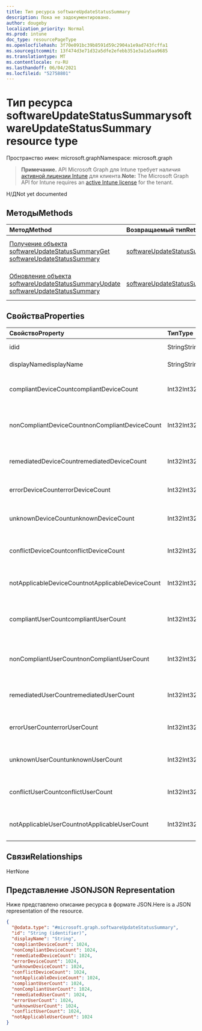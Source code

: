 ```yaml
---
title: Тип ресурса softwareUpdateStatusSummary
description: Пока не задокументировано.
author: dougeby
localization_priority: Normal
ms.prod: intune
doc_type: resourcePageType
ms.openlocfilehash: 3f70e091bc39b8591d59c2904a1e9ad743fcffa1
ms.sourcegitcommit: 13f474d3e71d32a5dfe2efebb351e3a1a5aa9685
ms.translationtype: MT
ms.contentlocale: ru-RU
ms.lasthandoff: 06/04/2021
ms.locfileid: "52758801"
---
```

# <a name="softwareupdatestatussummary-resource-type"></a><span data-ttu-id="888a2-103">Тип ресурса softwareUpdateStatusSummary</span><span class="sxs-lookup"><span data-stu-id="888a2-103">softwareUpdateStatusSummary resource type</span></span>

<span data-ttu-id="888a2-104">Пространство имен: microsoft.graph</span><span class="sxs-lookup"><span data-stu-id="888a2-104">Namespace: microsoft.graph</span></span>

> <span data-ttu-id="888a2-105">**Примечание.** API Microsoft Graph для Intune требует наличия [активной лицензии Intune](https://go.microsoft.com/fwlink/?linkid=839381) для клиента.</span><span class="sxs-lookup"><span data-stu-id="888a2-105">**Note:** The Microsoft Graph API for Intune requires an [active Intune license](https://go.microsoft.com/fwlink/?linkid=839381) for the tenant.</span></span>

<span data-ttu-id="888a2-106">Н/Д</span><span class="sxs-lookup"><span data-stu-id="888a2-106">Not yet documented</span></span>

## <a name="methods"></a><span data-ttu-id="888a2-107">Методы</span><span class="sxs-lookup"><span data-stu-id="888a2-107">Methods</span></span>
|<span data-ttu-id="888a2-108">Метод</span><span class="sxs-lookup"><span data-stu-id="888a2-108">Method</span></span>|<span data-ttu-id="888a2-109">Возвращаемый тип</span><span class="sxs-lookup"><span data-stu-id="888a2-109">Return Type</span></span>|<span data-ttu-id="888a2-110">Описание</span><span class="sxs-lookup"><span data-stu-id="888a2-110">Description</span></span>|
|:---|:---|:---|
|[<span data-ttu-id="888a2-111">Получение объекта softwareUpdateStatusSummary</span><span class="sxs-lookup"><span data-stu-id="888a2-111">Get softwareUpdateStatusSummary</span></span>](../api/intune-deviceconfig-softwareupdatestatussummary-get.md)|[<span data-ttu-id="888a2-112">softwareUpdateStatusSummary</span><span class="sxs-lookup"><span data-stu-id="888a2-112">softwareUpdateStatusSummary</span></span>](../resources/intune-deviceconfig-softwareupdatestatussummary.md)|<span data-ttu-id="888a2-113">Чтение свойств и связей объекта [softwareUpdateStatusSummary](../resources/intune-deviceconfig-softwareupdatestatussummary.md).</span><span class="sxs-lookup"><span data-stu-id="888a2-113">Read properties and relationships of the [softwareUpdateStatusSummary](../resources/intune-deviceconfig-softwareupdatestatussummary.md) object.</span></span>|
|[<span data-ttu-id="888a2-114">Обновление объекта softwareUpdateStatusSummary</span><span class="sxs-lookup"><span data-stu-id="888a2-114">Update softwareUpdateStatusSummary</span></span>](../api/intune-deviceconfig-softwareupdatestatussummary-update.md)|[<span data-ttu-id="888a2-115">softwareUpdateStatusSummary</span><span class="sxs-lookup"><span data-stu-id="888a2-115">softwareUpdateStatusSummary</span></span>](../resources/intune-deviceconfig-softwareupdatestatussummary.md)|<span data-ttu-id="888a2-116">Обновление свойств объекта [softwareUpdateStatusSummary](../resources/intune-deviceconfig-softwareupdatestatussummary.md).</span><span class="sxs-lookup"><span data-stu-id="888a2-116">Update the properties of a [softwareUpdateStatusSummary](../resources/intune-deviceconfig-softwareupdatestatussummary.md) object.</span></span>|

## <a name="properties"></a><span data-ttu-id="888a2-117">Свойства</span><span class="sxs-lookup"><span data-stu-id="888a2-117">Properties</span></span>
|<span data-ttu-id="888a2-118">Свойство</span><span class="sxs-lookup"><span data-stu-id="888a2-118">Property</span></span>|<span data-ttu-id="888a2-119">Тип</span><span class="sxs-lookup"><span data-stu-id="888a2-119">Type</span></span>|<span data-ttu-id="888a2-120">Описание</span><span class="sxs-lookup"><span data-stu-id="888a2-120">Description</span></span>|
|:---|:---|:---|
|<span data-ttu-id="888a2-121">id</span><span class="sxs-lookup"><span data-stu-id="888a2-121">id</span></span>|<span data-ttu-id="888a2-122">String</span><span class="sxs-lookup"><span data-stu-id="888a2-122">String</span></span>|<span data-ttu-id="888a2-123">Ключ объекта.</span><span class="sxs-lookup"><span data-stu-id="888a2-123">Key of the entity.</span></span>|
|<span data-ttu-id="888a2-124">displayName</span><span class="sxs-lookup"><span data-stu-id="888a2-124">displayName</span></span>|<span data-ttu-id="888a2-125">String</span><span class="sxs-lookup"><span data-stu-id="888a2-125">String</span></span>|<span data-ttu-id="888a2-126">Имя политики.</span><span class="sxs-lookup"><span data-stu-id="888a2-126">The name of the policy.</span></span>|
|<span data-ttu-id="888a2-127">compliantDeviceCount</span><span class="sxs-lookup"><span data-stu-id="888a2-127">compliantDeviceCount</span></span>|<span data-ttu-id="888a2-128">Int32</span><span class="sxs-lookup"><span data-stu-id="888a2-128">Int32</span></span>|<span data-ttu-id="888a2-129">Количество устройств, соответствующих требованиям.</span><span class="sxs-lookup"><span data-stu-id="888a2-129">Number of compliant devices.</span></span>|
|<span data-ttu-id="888a2-130">nonCompliantDeviceCount</span><span class="sxs-lookup"><span data-stu-id="888a2-130">nonCompliantDeviceCount</span></span>|<span data-ttu-id="888a2-131">Int32</span><span class="sxs-lookup"><span data-stu-id="888a2-131">Int32</span></span>|<span data-ttu-id="888a2-132">Количество устройств, не соответствующих требованиям.</span><span class="sxs-lookup"><span data-stu-id="888a2-132">Number of non compliant devices.</span></span>|
|<span data-ttu-id="888a2-133">remediatedDeviceCount</span><span class="sxs-lookup"><span data-stu-id="888a2-133">remediatedDeviceCount</span></span>|<span data-ttu-id="888a2-134">Int32</span><span class="sxs-lookup"><span data-stu-id="888a2-134">Int32</span></span>|<span data-ttu-id="888a2-135">Количество исправленных устройств.</span><span class="sxs-lookup"><span data-stu-id="888a2-135">Number of remediated devices.</span></span>|
|<span data-ttu-id="888a2-136">errorDeviceCount</span><span class="sxs-lookup"><span data-stu-id="888a2-136">errorDeviceCount</span></span>|<span data-ttu-id="888a2-137">Int32</span><span class="sxs-lookup"><span data-stu-id="888a2-137">Int32</span></span>|<span data-ttu-id="888a2-138">Количество устройств с ошибками.</span><span class="sxs-lookup"><span data-stu-id="888a2-138">Number of devices had error.</span></span>|
|<span data-ttu-id="888a2-139">unknownDeviceCount</span><span class="sxs-lookup"><span data-stu-id="888a2-139">unknownDeviceCount</span></span>|<span data-ttu-id="888a2-140">Int32</span><span class="sxs-lookup"><span data-stu-id="888a2-140">Int32</span></span>|<span data-ttu-id="888a2-141">Количество неизвестных устройств</span><span class="sxs-lookup"><span data-stu-id="888a2-141">Number of unknown devices.</span></span>|
|<span data-ttu-id="888a2-142">conflictDeviceCount</span><span class="sxs-lookup"><span data-stu-id="888a2-142">conflictDeviceCount</span></span>|<span data-ttu-id="888a2-143">Int32</span><span class="sxs-lookup"><span data-stu-id="888a2-143">Int32</span></span>|<span data-ttu-id="888a2-144">Количество конфликтующих устройств.</span><span class="sxs-lookup"><span data-stu-id="888a2-144">Number of conflict devices.</span></span>|
|<span data-ttu-id="888a2-145">notApplicableDeviceCount</span><span class="sxs-lookup"><span data-stu-id="888a2-145">notApplicableDeviceCount</span></span>|<span data-ttu-id="888a2-146">Int32</span><span class="sxs-lookup"><span data-stu-id="888a2-146">Int32</span></span>|<span data-ttu-id="888a2-147">Количество неприменимых устройств.</span><span class="sxs-lookup"><span data-stu-id="888a2-147">Number of not applicable devices.</span></span>|
|<span data-ttu-id="888a2-148">compliantUserCount</span><span class="sxs-lookup"><span data-stu-id="888a2-148">compliantUserCount</span></span>|<span data-ttu-id="888a2-149">Int32</span><span class="sxs-lookup"><span data-stu-id="888a2-149">Int32</span></span>|<span data-ttu-id="888a2-150">Количество пользователей, соответствующих требованиям.</span><span class="sxs-lookup"><span data-stu-id="888a2-150">Number of compliant users.</span></span>|
|<span data-ttu-id="888a2-151">nonCompliantUserCount</span><span class="sxs-lookup"><span data-stu-id="888a2-151">nonCompliantUserCount</span></span>|<span data-ttu-id="888a2-152">Int32</span><span class="sxs-lookup"><span data-stu-id="888a2-152">Int32</span></span>|<span data-ttu-id="888a2-153">Количество пользователей, не соответствующих требованиям.</span><span class="sxs-lookup"><span data-stu-id="888a2-153">Number of non compliant users.</span></span>|
|<span data-ttu-id="888a2-154">remediatedUserCount</span><span class="sxs-lookup"><span data-stu-id="888a2-154">remediatedUserCount</span></span>|<span data-ttu-id="888a2-155">Int32</span><span class="sxs-lookup"><span data-stu-id="888a2-155">Int32</span></span>|<span data-ttu-id="888a2-156">Количество исправленных пользователей.</span><span class="sxs-lookup"><span data-stu-id="888a2-156">Number of remediated users.</span></span>|
|<span data-ttu-id="888a2-157">errorUserCount</span><span class="sxs-lookup"><span data-stu-id="888a2-157">errorUserCount</span></span>|<span data-ttu-id="888a2-158">Int32</span><span class="sxs-lookup"><span data-stu-id="888a2-158">Int32</span></span>|<span data-ttu-id="888a2-159">Количество пользователей с ошибками.</span><span class="sxs-lookup"><span data-stu-id="888a2-159">Number of users had error.</span></span>|
|<span data-ttu-id="888a2-160">unknownUserCount</span><span class="sxs-lookup"><span data-stu-id="888a2-160">unknownUserCount</span></span>|<span data-ttu-id="888a2-161">Int32</span><span class="sxs-lookup"><span data-stu-id="888a2-161">Int32</span></span>|<span data-ttu-id="888a2-162">Количество неизвестных пользователей.</span><span class="sxs-lookup"><span data-stu-id="888a2-162">Number of unknown users.</span></span>|
|<span data-ttu-id="888a2-163">conflictUserCount</span><span class="sxs-lookup"><span data-stu-id="888a2-163">conflictUserCount</span></span>|<span data-ttu-id="888a2-164">Int32</span><span class="sxs-lookup"><span data-stu-id="888a2-164">Int32</span></span>|<span data-ttu-id="888a2-165">Количество конфликтующих пользователей.</span><span class="sxs-lookup"><span data-stu-id="888a2-165">Number of conflict users.</span></span>|
|<span data-ttu-id="888a2-166">notApplicableUserCount</span><span class="sxs-lookup"><span data-stu-id="888a2-166">notApplicableUserCount</span></span>|<span data-ttu-id="888a2-167">Int32</span><span class="sxs-lookup"><span data-stu-id="888a2-167">Int32</span></span>|<span data-ttu-id="888a2-168">Количество неприменимых пользователей.</span><span class="sxs-lookup"><span data-stu-id="888a2-168">Number of not applicable users.</span></span>|

## <a name="relationships"></a><span data-ttu-id="888a2-169">Связи</span><span class="sxs-lookup"><span data-stu-id="888a2-169">Relationships</span></span>
<span data-ttu-id="888a2-170">Нет</span><span class="sxs-lookup"><span data-stu-id="888a2-170">None</span></span>

## <a name="json-representation"></a><span data-ttu-id="888a2-171">Представление JSON</span><span class="sxs-lookup"><span data-stu-id="888a2-171">JSON Representation</span></span>
<span data-ttu-id="888a2-172">Ниже представлено описание ресурса в формате JSON.</span><span class="sxs-lookup"><span data-stu-id="888a2-172">Here is a JSON representation of the resource.</span></span>
<!-- {
  "blockType": "resource",
  "keyProperty": "id",
  "@odata.type": "microsoft.graph.softwareUpdateStatusSummary"
}
-->
``` json
{
  "@odata.type": "#microsoft.graph.softwareUpdateStatusSummary",
  "id": "String (identifier)",
  "displayName": "String",
  "compliantDeviceCount": 1024,
  "nonCompliantDeviceCount": 1024,
  "remediatedDeviceCount": 1024,
  "errorDeviceCount": 1024,
  "unknownDeviceCount": 1024,
  "conflictDeviceCount": 1024,
  "notApplicableDeviceCount": 1024,
  "compliantUserCount": 1024,
  "nonCompliantUserCount": 1024,
  "remediatedUserCount": 1024,
  "errorUserCount": 1024,
  "unknownUserCount": 1024,
  "conflictUserCount": 1024,
  "notApplicableUserCount": 1024
}
```





